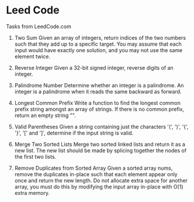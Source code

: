 # Leed Code
Tasks from LeedCode.com

1. Two Sum
Given an array of integers, return indices of the two numbers such that they add up to a specific target.
You may assume that each input would have exactly one solution, and you may not use the same element twice.

7. Reverse Integer
Given a 32-bit signed integer, reverse digits of an integer.

9. Palindrome Number
Determine whether an integer is a palindrome. An integer is a palindrome when it reads the same backward as forward.

14. Longest Common Prefix
Write a function to find the longest common prefix string amongst an array of strings. If there is no common prefix, return an empty string "".

20. Valid Parentheses
Given a string containing just the characters '(', ')', '{', '}', '[' and ']', determine if the input string is valid.

21. Merge Two Sorted Lists
Merge two sorted linked lists and return it as a new list. The new list should be made by splicing together the nodes of the first two lists.

26. Remove Duplicates from Sorted Array
Given a sorted array nums, remove the duplicates in-place such that each element appear only once and return the new length.
Do not allocate extra space for another array, you must do this by modifying the input array in-place with O(1) extra memory.